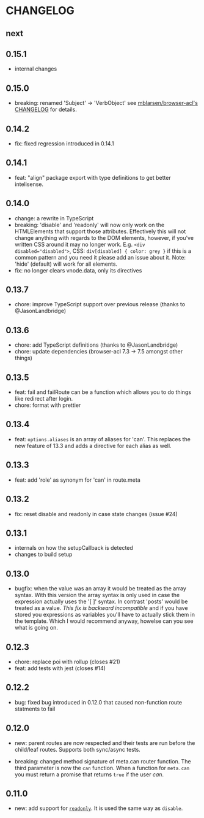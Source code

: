 # CHANGELOG

## next

## 0.15.1

- internal changes

## 0.15.0

- breaking: renamed 'Subject' → 'VerbObject' see [mblarsen/browser-acl's
  CHANGELOG](mblarsen/browser-acl) for details.

## 0.14.2

- fix: fixed regression introduced in 0.14.1

## 0.14.1

- feat: "align" package export with type definitions to get better intelisense.

## 0.14.0

- change: a rewrite in TypeScript
- breaking: 'disable' and 'readonly' will now only work on the HTMLElements
  that support those attributes. Effectively this will not change anything
  with regards to the DOM elements, however, if you've written CSS around it
  may no longer work.
  E.g. `<div disabled="disabled">`, CSS: `div[disabled] { color: grey }` if
  this is a common pattern and you need it please add an issue about it.
  Note: 'hide' (default) will work for all elements.
- fix: no longer clears vnode.data, only its directives

## 0.13.7

- chore: improve TypeScript support over previous release (thanks to @JasonLandbridge)

## 0.13.6

- chore: add TypeScript definitions (thanks to @JasonLandbridge)
- chore: update dependencies (browser-acl 7.3 -> 7.5 amongst other things)

## 0.13.5

- feat: fail and failRoute can be a function which allows you to do things like
  redirect after login.
- chore: format with prettier

## 0.13.4

- feat: `options.aliases` is an array of aliases for 'can'. This replaces the
  new feature of 13.3 and adds a directive for each alias as well.

## 0.13.3

- feat: add 'role' as synonym for 'can' in route.meta

## 0.13.2

- fix: reset disable and readonly in case state changes (issue #24)

## 0.13.1

- internals on how the setupCallback is detected
- changes to build setup

## 0.13.0

- bugfix: when the value was an array it would be treated as the array syntax.
  With this version the array syntax is only used in case the expression
  actually uses the '[ ]' syntax. In contrast 'posts' would be treated as a
  value. _This fix is backward incompatible_ and if you have stored you
  expressions as variables you'll have to actually stick them in the template.
  Which I would recommend anyway, howelse can you see what is going on.

## 0.12.3

- chore: replace poi with rollup (closes #21)
- feat: add tests with jest (closes #14)

## 0.12.2

- bug: fixed bug introduced in 0.12.0 that caused non-function route statments to fail

## 0.12.0

- new: parent routes are now respected and their tests are run before the
  child/leaf routes. Supports both sync/async tests.

- breaking: changed method signature of meta.can router function. The third parameter is now the `can` function.
  When a function for `meta.can` you must return a promise that returns `true`
  if the user _can_.

## 0.11.0

- new: add support for
  [`readonly`](https://developer.mozilla.org/en-US/docs/Web/HTML/Element/Input#readonly).
  It is used the same way as `disable`.
